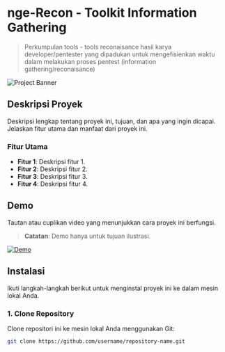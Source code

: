 # **nge-Recon - Toolkit Information Gathering**
> Perkumpulan tools - tools reconaisance hasil karya developer/pentester yang dipadukan untuk mengefisienkan waktu dalam melakukan proses pentest (information gathering/reconaisance) 

![Project Banner]([link-to-your-banner-image.jpg](https://i.ibb.co.com/pLJf2BK/ngerecon1.jpg)])

## **Deskripsi Proyek**
Deskripsi lengkap tentang proyek ini, tujuan, dan apa yang ingin dicapai. Jelaskan fitur utama dan manfaat dari proyek ini.

### **Fitur Utama**
- **Fitur 1**: Deskripsi fitur 1.
- **Fitur 2**: Deskripsi fitur 2.
- **Fitur 3**: Deskripsi fitur 3.
- **Fitur 4**: Deskripsi fitur 4.

## **Demo**
Tautan atau cuplikan video yang menunjukkan cara proyek ini berfungsi.

> **Catatan**: Demo hanya untuk tujuan ilustrasi.

[![Demo](https://img.youtube.com/vi/VIDEO_ID/maxresdefault.jpg)](https://www.youtube.com/watch?v=VIDEO_ID)

## **Instalasi**

Ikuti langkah-langkah berikut untuk menginstal proyek ini ke dalam mesin lokal Anda.

### 1. **Clone Repository**
Clone repositori ini ke mesin lokal Anda menggunakan Git:
```bash
git clone https://github.com/username/repository-name.git
